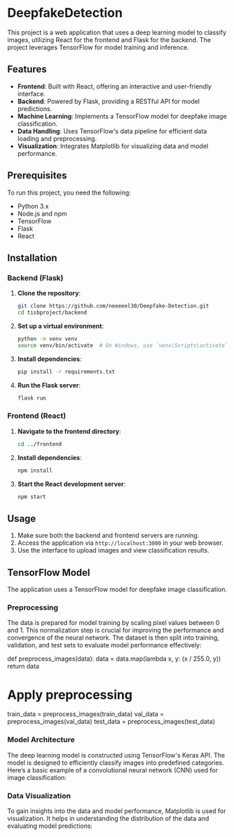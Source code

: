 # DeepfakeDetection

This project is a web application that uses a deep learning model to classify images, utilizing React for the frontend and Flask for the backend. The project leverages TensorFlow for model training and inference.

## Features

- **Frontend**: Built with React, offering an interactive and user-friendly interface.
- **Backend**: Powered by Flask, providing a RESTful API for model predictions.
- **Machine Learning**: Implements a TensorFlow model for deepfake image classification.
- **Data Handling**: Uses TensorFlow's data pipeline for efficient data loading and preprocessing.
- **Visualization**: Integrates Matplotlib for visualizing data and model performance.

## Prerequisites

To run this project, you need the following:

- Python 3.x
- Node.js and npm
- TensorFlow
- Flask
- React

## Installation

### Backend (Flask)

1. **Clone the repository**:
    ```bash
    git clone https://github.com/neeeeel30/Deepfake-Detection.git
    cd tisbproject/backend
    ```

2. **Set up a virtual environment**:
    ```bash
    python -m venv venv
    source venv/bin/activate  # On Windows, use `venv\Scripts\activate`
    ```

3. **Install dependencies**:
    ```bash
    pip install -r requirements.txt
    ```

4. **Run the Flask server**:
    ```bash
    flask run
    ```

### Frontend (React)

1. **Navigate to the frontend directory**:
    ```bash
    cd ../frontend
    ```

2. **Install dependencies**:
    ```bash
    npm install
    ```

3. **Start the React development server**:
    ```bash
    npm start
    ```

## Usage

1. Make sure both the backend and frontend servers are running.
2. Access the application via `http://localhost:3000` in your web browser.
3. Use the interface to upload images and view classification results.

## TensorFlow Model

The application uses a TensorFlow model for deepfake image classification.

### Preprocessing

The data is prepared for model training by scaling pixel values between 0 and 1. This normalization step is crucial for improving the performance and convergence of the neural network. The dataset is then split into training, validation, and test sets to evaluate model performance effectively:


def preprocess_images(data):
    data = data.map(lambda x, y: (x / 255.0, y))
    return data

# Apply preprocessing
train_data = preprocess_images(train_data)
val_data = preprocess_images(val_data)
test_data = preprocess_images(test_data)

### Model Architecture

The deep learning model is constructed using TensorFlow's Keras API. The model is designed to efficiently classify images into predefined categories. Here’s a basic example of a convolutional neural network (CNN) used for image classification:

### Data Visualization

To gain insights into the data and model performance, Matplotlib is used for visualization. It helps in understanding the distribution of the data and evaluating model predictions:



